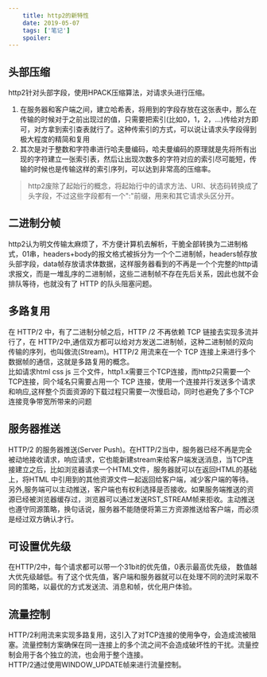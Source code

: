 ```yaml
---
    title: http2的新特性
    date: 2019-05-07
    tags: ['笔记']
    spoiler: 
---
```

## 头部压缩
http2针对头部字段，使用HPACK压缩算法，对请求头进行压缩。
1. 在服务器和客户端之间，建立哈希表，将用到的字段存放在这张表中，那么在传输的时候对于之前出现过的值，只需要把索引(比如0，1，2，...)传给对方即可，对方拿到索引查表就行了。这种传索引的方式，可以说让请求头字段得到极大程度的精简和复用   
2. 其次是对于整数和字符串进行哈夫曼编码，哈夫曼编码的原理就是先将所有出现的字符建立一张索引表，然后让出现次数多的字符对应的索引尽可能短，传输的时候也是传输这样的索引序列，可以达到非常高的压缩率。
> http2废除了起始行的概念，将起始行中的请求方法、URI、状态码转换成了头字段，不过这些字段都有一个":"前缀，用来和其它请求头区分开。

## 二进制分帧
http2认为明文传输太麻烦了，不方便计算机去解析，干脆全部转换为二进制格式，01串，headers+body的报文格式被拆分为一个个二进制帧，headers帧存放头部字段，data帧存放请求体数据，这样服务器看到的不再是一个个完整的http请求报文，而是一堆乱序的二进制帧，这些二进制帧不存在先后关系，因此也就不会排队等待，也就没有了 HTTP 的队头阻塞问题。

## 多路复用
在 HTTP/2 中，有了二进制分帧之后，HTTP /2 不再依赖 TCP 链接去实现多流并行了，在 HTTP/2中,通信双方都可以给对方发送二进制帧，这种二进制帧的双向传输的序列，也叫做流(Stream)。HTTP/2 用流来在一个 TCP 连接上来进行多个数据帧的通信，这就是多路复用的概念。    
比如请求html css js 三个文件，http1.x需要三个TCP连接，而http2只需要一个TCP连接，同个域名只需要占用一个 TCP 连接，使用一个连接并行发送多个请求和响应,这样整个页面资源的下载过程只需要一次慢启动，同时也避免了多个TCP连接竞争带宽所带来的问题

## 服务器推送
HTTP/2 的服务器推送(Server Push)。在HTTP/2当中，服务器已经不再是完全被动地接收请求，响应请求，它也能新建stream来给客户端发送消息，当TCP连接建立之后，比如浏览器请求一个HTML文件，服务器就可以在返回HTML的基础上，将HTML 中引用到的其他资源文件一起返回给客户端，减少客户端的等待。另外,服务端可以主动推送，客户端也有权利选择是否接收。如果服务端推送的资源已经被浏览器缓存过，浏览器可以通过发送RST_STREAM帧来拒收。主动推送也遵守同源策略，换句话说，服务器不能随便将第三方资源推送给客户端，而必须是经过双方确认才行。

## 可设置优先级
在HTTP/2中，每个请求都可以带一个31bit的优先值，0表示最高优先级， 数值越大优先级越低。有了这个优先值，客户端和服务器就可以在处理不同的流时采取不同的策略，以最优的方式发送流、消息和帧，优化用户体验。

## 流量控制
HTTP/2利用流来实现多路复用，这引入了对TCP连接的使用争夺，会造成流被阻塞。流量控制方案确保在同一连接上的多个流之间不会造成破坏性的干扰。流量控制会用于各个独立的流，也会用于整个连接。   
HTTP/2通过使用WINDOW_UPDATE帧来进行流量控制。

